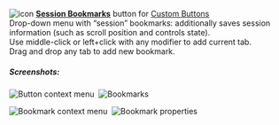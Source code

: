 ![icon](https://raw.github.com/Infocatcher/Custom_Buttons/master/Session_Bookmarks/icon.png)&nbsp;<a href="http://infocatcher.github.io/Custom_Buttons/install/sessionBookmarks.html"><strong>Session Bookmarks</strong></a> button for [Custom Buttons](https://addons.mozilla.org/addon/custom-buttons/)
<br>Drop-down menu with “session” bookmarks: additionally saves session information (such as scroll position and controls state).
<br>Use middle-click or left+click with any modifier to add current tab.
<br>Drag and drop any tab to add new bookmark.
<br>

##### Screenshots:
<img src="https://raw.github.com/Infocatcher/Custom_Buttons/master/Session_Bookmarks/screenshots/button_context_menu-en.png" alt="Button context menu" align="top">&nbsp; <img src="https://raw.github.com/Infocatcher/Custom_Buttons/master/Session_Bookmarks/screenshots/bookmarks-en.png" alt="Bookmarks" align="top">

<img src="https://raw.github.com/Infocatcher/Custom_Buttons/master/Session_Bookmarks/screenshots/bookmark_context_menu-en.png" alt="Bookmark context menu" align="top">&nbsp; <img src="https://raw.github.com/Infocatcher/Custom_Buttons/master/Session_Bookmarks/screenshots/bookmark_properties-en.png" alt="Bookmark properties" align="top">